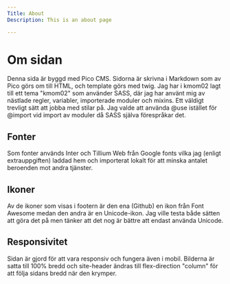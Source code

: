 ```yaml
---
Title: About
Description: This is an about page

---
```


Om sidan
==========================

Denna sida är byggd med Pico CMS. Sidorna är skrivna i Markdown som av Pico görs om till HTML, och template görs med twig.
Jag har i kmom02 lagt till ett tema "kmom02" som använder SASS, där jag har använt mig av nästlade regler, variabler, importerade moduler och mixins. Ett väldigt trevligt sätt att jobba med stilar på. Jag valde att använda @use istället för @import vid import av moduler då SASS själva förespråkar det.


## Fonter
Som fonter används Inter och Tillium Web från Google fonts vilka jag (enligt extrauppgiften) laddad hem och importerat lokalt för att minska antalet beroenden mot andra tjänster.

## Ikoner
Av de ikoner som visas i footern är den ena (Github) en ikon från Font Awesome medan den andra är en Unicode-ikon. Jag ville testa både sätten att göra det på men tänker att det nog är bättre att endast använda Unicode.

## Responsivitet
Sidan är gjord för att vara responsiv och fungera även i mobil. Bilderna är satta till 100% bredd och site-header ändras till flex-direction "column" för att följa sidans bredd när den krymper.